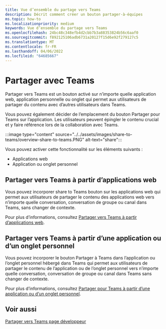 ```yaml
---
title: Vue d’ensemble du partage vers Teams
description: Décrit comment créer un bouton partager-à-équipes
ms.topic: how-to
ms.localizationpriority: medium
keywords: Vue d’ensemble du partage vers Teams
ms.openlocfilehash: 24bc48c348efb4d2cbb7b3a88353824b56c6aaf0
ms.sourcegitcommit: f892125106adb6731a20127f15d6e92f279127c5
ms.translationtype: MT
ms.contentlocale: fr-FR
ms.lasthandoff: 04/06/2022
ms.locfileid: "64685667"
---
```

# <a name="share-to-teams"></a>Partager avec Teams

Partager vers Teams est un bouton activé sur n’importe quelle application web, application personnelle ou onglet qui permet aux utilisateurs de partager du contenu avec d’autres utilisateurs dans Teams.

Vous pouvez également décider de l’emplacement du bouton Partager pour Teams sur l’application. Les utilisateurs peuvent épingler le contenu crucial et y faire référence lors de la collaboration avec Teams.

:::image type="content" source="../../assets/images/share-to-teams/overview-share-to-teams.PNG" alt-text="share":::

Vous pouvez activer cette fonctionnalité sur les éléments suivants :

* Applications web
* Application ou onglet personnel

## <a name="share-to-teams-from-web-apps"></a>Partager vers Teams à partir d’applications web

Vous pouvez incorporer share to Teams bouton sur les applications web qui permet aux utilisateurs de partager le contenu des applications web vers n’importe quelle conversation, conversation de groupe ou canal dans Teams, sans changer de contexte.

Pour plus d’informations, consultez [Partager vers Teams à partir d’applications web](share-to-teams-from-web-apps.md).

## <a name="share-to-teams-from-personal-app-or-tab"></a>Partager vers Teams à partir d’une application ou d’un onglet personnel

Vous pouvez incorporer le bouton Partager à Teams dans l’application ou l’onglet personnel hébergé dans Teams qui permet aux utilisateurs de partager le contenu de l’application ou de l’onglet personnel vers n’importe quelle conversation, conversation de groupe ou canal dans Teams sans changer de contexte.

Pour plus d’informations, consultez [Partager pour Teams à partir d’une application ou d’un onglet personnel](share-to-teams-from-personal-app-or-tab.md).

## <a name="see-also"></a>Voir aussi

[Partager vers Teams page développeur](https://developer.microsoft.com/microsoft-teams/share-to-teams#/)

